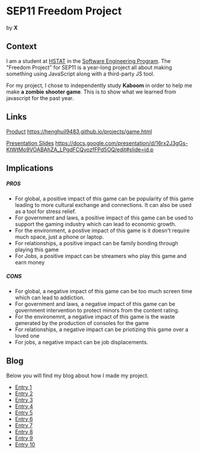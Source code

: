 # SEP11 Freedom Project
by **X**

## Context
I am a student at [HSTAT](https://www.hstat.org/) in the [Software Engineering Program](https://hstatsep.github.io/). The "Freedom Project" for SEP11 is a year-long project all about making something using JavaScript along with a third-party JS tool.

For my project, I chose to independently study **Kaboom** in order to help me make **a zombie shooter game**. This is to show what we learned from javascript for the past year. 

## Links

[Product]()
https://henghuil9483.github.io/projects/game.html

[Presentation Slides]()
https://docs.google.com/presentation/d/16rx2J3gGs-KtWtMo9VOABAhZA_LPgdFCQvozfFPd5OQ/edit#slide=id.p

## Implications
##### PROS
* For global, a positive impact of this game can be popularity of this game leading to more cultural exchange and connections. It can also be used as a tool for stress relief.
* For government and laws, a positive impact of this game can be used to support the gaming industry which can lead to economic growth.
* For the environment, a postive impact of this game is it doesn't require much space, just a phone or laptop.
* For relationships, a positive impact can be family bonding through playing this game
* For Jobs, a positive impact can be streamers who play this game and earn money
##### CONS
* For global, a negative impact of this game can be too much screen time which can lead to addiction. 
* For government and laws, a negative impact of this game can be government intervention to protect minors from the content rating.
* For the environemnt, a negative impact of this game is the waste generated by the production of consoles for the game
* For relationships, a negative impact can be priotizing this game over a loved one
* For jobs, a negative impact can be job displacements.

## Blog
Below you will find my blog about how I made my project.

* [Entry 1](blog/entry01.md)
* [Entry 2](blog/entry02.md)
* [Entry 3](blog/entry03.md)
* [Entry 4](blog/entry04.md)
* [Entry 5](blog/entry05.md)
* [Entry 6](blog/entry06.md)
* [Entry 7](blog/entry07.md)
* [Entry 8](blog/entry08.md)
* [Entry 9](blog/entry09.md)
* [Entry 10](blog/entry10.md)
